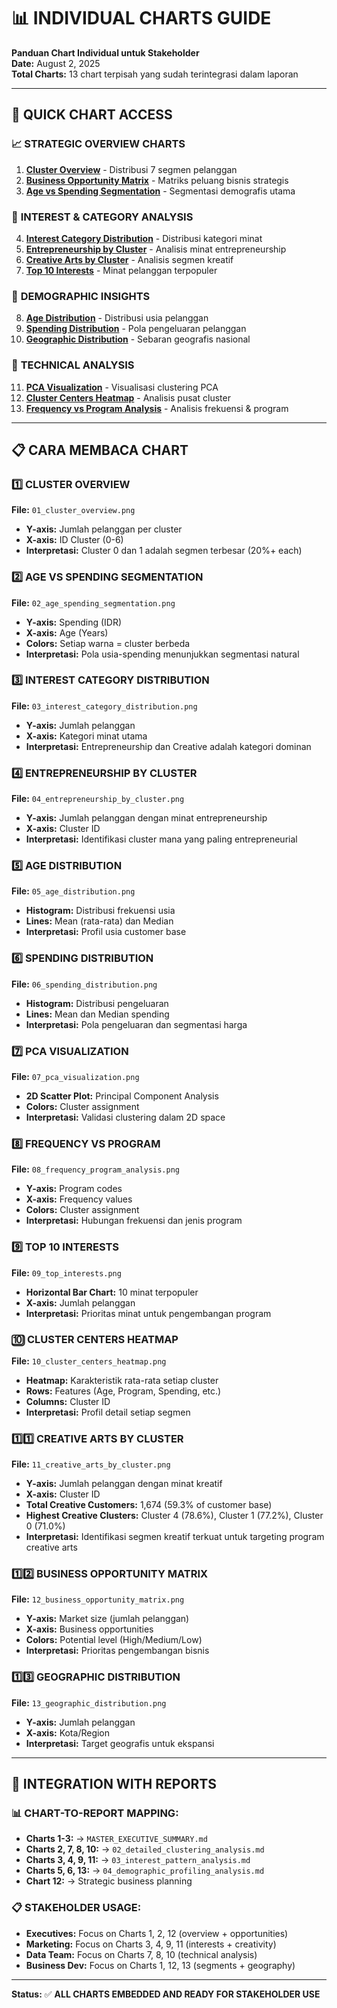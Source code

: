# 📊 INDIVIDUAL CHARTS GUIDE

**Panduan Chart Individual untuk Stakeholder**  
**Date:** August 2, 2025  
**Total Charts:** 13 chart terpisah yang sudah terintegrasi dalam laporan

---

## 🎯 QUICK CHART ACCESS

### 📈 **STRATEGIC OVERVIEW CHARTS**
1. **[Cluster Overview](./01_cluster_overview.png)** - Distribusi 7 segmen pelanggan
2. **[Business Opportunity Matrix](./12_business_opportunity_matrix.png)** - Matriks peluang bisnis strategis
3. **[Age vs Spending Segmentation](./02_age_spending_segmentation.png)** - Segmentasi demografis utama

### 🎨 **INTEREST & CATEGORY ANALYSIS**
4. **[Interest Category Distribution](./03_interest_category_distribution.png)** - Distribusi kategori minat
5. **[Entrepreneurship by Cluster](./04_entrepreneurship_by_cluster.png)** - Analisis minat entrepreneurship
6. **[Creative Arts by Cluster](./11_creative_arts_by_cluster.png)** - Analisis segmen kreatif
7. **[Top 10 Interests](./09_top_interests.png)** - Minat pelanggan terpopuler

### 👥 **DEMOGRAPHIC INSIGHTS**
8. **[Age Distribution](./05_age_distribution.png)** - Distribusi usia pelanggan
9. **[Spending Distribution](./06_spending_distribution.png)** - Pola pengeluaran pelanggan
10. **[Geographic Distribution](./13_geographic_distribution.png)** - Sebaran geografis nasional

### 🔬 **TECHNICAL ANALYSIS**
11. **[PCA Visualization](./07_pca_visualization.png)** - Visualisasi clustering PCA
12. **[Cluster Centers Heatmap](./10_cluster_centers_heatmap.png)** - Analisis pusat cluster
13. **[Frequency vs Program Analysis](./08_frequency_program_analysis.png)** - Analisis frekuensi & program

---

## 📋 CARA MEMBACA CHART

### 1️⃣ **CLUSTER OVERVIEW**
**File:** `01_cluster_overview.png`
- **Y-axis:** Jumlah pelanggan per cluster
- **X-axis:** ID Cluster (0-6)
- **Interpretasi:** Cluster 0 dan 1 adalah segmen terbesar (20%+ each)

### 2️⃣ **AGE VS SPENDING SEGMENTATION**
**File:** `02_age_spending_segmentation.png`
- **Y-axis:** Spending (IDR)
- **X-axis:** Age (Years)
- **Colors:** Setiap warna = cluster berbeda
- **Interpretasi:** Pola usia-spending menunjukkan segmentasi natural

### 3️⃣ **INTEREST CATEGORY DISTRIBUTION**
**File:** `03_interest_category_distribution.png`
- **Y-axis:** Jumlah pelanggan
- **X-axis:** Kategori minat utama
- **Interpretasi:** Entrepreneurship dan Creative adalah kategori dominan

### 4️⃣ **ENTREPRENEURSHIP BY CLUSTER**
**File:** `04_entrepreneurship_by_cluster.png`
- **Y-axis:** Jumlah pelanggan dengan minat entrepreneurship
- **X-axis:** Cluster ID
- **Interpretasi:** Identifikasi cluster mana yang paling entrepreneurial

### 5️⃣ **AGE DISTRIBUTION**
**File:** `05_age_distribution.png`
- **Histogram:** Distribusi frekuensi usia
- **Lines:** Mean (rata-rata) dan Median
- **Interpretasi:** Profil usia customer base

### 6️⃣ **SPENDING DISTRIBUTION**
**File:** `06_spending_distribution.png`
- **Histogram:** Distribusi pengeluaran
- **Lines:** Mean dan Median spending
- **Interpretasi:** Pola pengeluaran dan segmentasi harga

### 7️⃣ **PCA VISUALIZATION**
**File:** `07_pca_visualization.png`
- **2D Scatter Plot:** Principal Component Analysis
- **Colors:** Cluster assignment
- **Interpretasi:** Validasi clustering dalam 2D space

### 8️⃣ **FREQUENCY VS PROGRAM**
**File:** `08_frequency_program_analysis.png`
- **Y-axis:** Program codes
- **X-axis:** Frequency values
- **Colors:** Cluster assignment
- **Interpretasi:** Hubungan frekuensi dan jenis program

### 9️⃣ **TOP 10 INTERESTS**
**File:** `09_top_interests.png`
- **Horizontal Bar Chart:** 10 minat terpopuler
- **X-axis:** Jumlah pelanggan
- **Interpretasi:** Prioritas minat untuk pengembangan program

### 🔟 **CLUSTER CENTERS HEATMAP**
**File:** `10_cluster_centers_heatmap.png`
- **Heatmap:** Karakteristik rata-rata setiap cluster
- **Rows:** Features (Age, Program, Spending, etc.)
- **Columns:** Cluster ID
- **Interpretasi:** Profil detail setiap segmen

### 1️⃣1️⃣ **CREATIVE ARTS BY CLUSTER**
**File:** `11_creative_arts_by_cluster.png`
- **Y-axis:** Jumlah pelanggan dengan minat kreatif
- **X-axis:** Cluster ID
- **Total Creative Customers:** 1,674 (59.3% of customer base)
- **Highest Creative Clusters:** Cluster 4 (78.6%), Cluster 1 (77.2%), Cluster 0 (71.0%)
- **Interpretasi:** Identifikasi segmen kreatif terkuat untuk targeting program creative arts

### 1️⃣2️⃣ **BUSINESS OPPORTUNITY MATRIX**
**File:** `12_business_opportunity_matrix.png`
- **Y-axis:** Market size (jumlah pelanggan)
- **X-axis:** Business opportunities
- **Colors:** Potential level (High/Medium/Low)
- **Interpretasi:** Prioritas pengembangan bisnis

### 1️⃣3️⃣ **GEOGRAPHIC DISTRIBUTION**
**File:** `13_geographic_distribution.png`
- **Y-axis:** Jumlah pelanggan
- **X-axis:** Kota/Region
- **Interpretasi:** Target geografis untuk ekspansi

---

## 🎯 INTEGRATION WITH REPORTS

### 📊 **CHART-TO-REPORT MAPPING:**
- **Charts 1-3:** → `MASTER_EXECUTIVE_SUMMARY.md`
- **Charts 2, 7, 8, 10:** → `02_detailed_clustering_analysis.md`
- **Charts 3, 4, 9, 11:** → `03_interest_pattern_analysis.md`
- **Charts 5, 6, 13:** → `04_demographic_profiling_analysis.md`
- **Chart 12:** → Strategic business planning

### 📋 **STAKEHOLDER USAGE:**
- **Executives:** Focus on Charts 1, 2, 12 (overview + opportunities)
- **Marketing:** Focus on Charts 3, 4, 9, 11 (interests + creativity)
- **Data Team:** Focus on Charts 7, 8, 10 (technical analysis)
- **Business Dev:** Focus on Charts 1, 12, 13 (segments + geography)

---

**Status:** ✅ **ALL CHARTS EMBEDDED AND READY FOR STAKEHOLDER USE**
